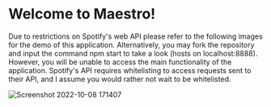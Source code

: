 # Welcome to Maestro!

Due to restrictions on Spotify's web API please refer to the following images for the demo of this application. Alternatively, you may fork the repository and input the command npm start to take a look (hosts on localhost:8888). However, you will be unable to access the main functionality of the application. Spotify's API requires whitelisting to access requests sent to their API, and I assume you would rather not wait to be whitelisted. 

![Screenshot 2022-10-08 171407](https://user-images.githubusercontent.com/95602879/194731880-8d0530fa-820c-4fde-9f9d-9067cfc0a9de.png)
